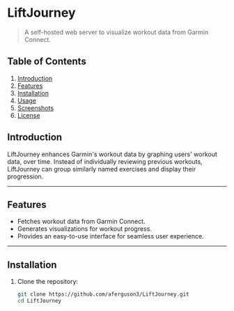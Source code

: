 # LiftJourney

> A self-hosted web server to visualize workout data from Garmin Connect.

## Table of Contents

1. [Introduction](#introduction)
2. [Features](#features)
3. [Installation](#installation)
4. [Usage](#usage)
5. [Screenshots](#screenshots)
6. [License](#license)

## Introduction

LiftJourney enhances Garmin's workout data by graphing users' workout data, over time. Instead of individually reviewing
previous workouts, LiftJourney can group similarly named exercises and display their progression.

---

## Features

- Fetches workout data from Garmin Connect.
- Generates visualizations for workout progress.
- Provides an easy-to-use interface for seamless user experience.

---

## Installation

1. Clone the repository:

   ```bash
   git clone https://github.com/aferguson3/LiftJourney.git
   cd LiftJourney
